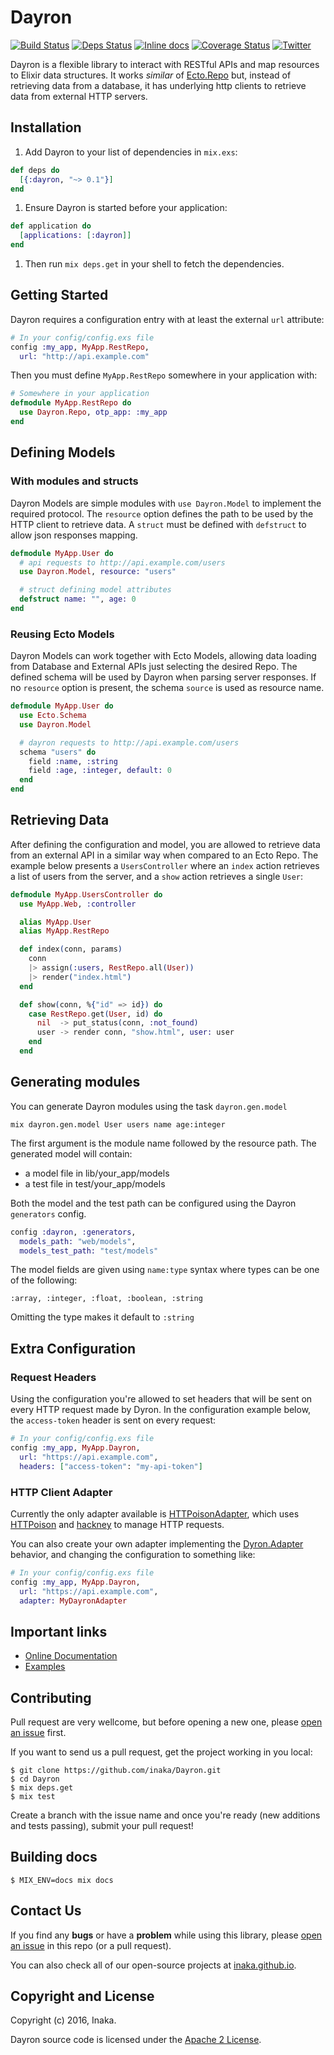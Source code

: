 # Dayron

[![Build Status](https://travis-ci.org/inaka/Dayron.svg?branch=master)](https://travis-ci.org/inaka/Dayron)
[![Deps Status](https://beta.hexfaktor.org/badge/all/github/inaka/Dayron.svg)](https://beta.hexfaktor.org/github/inaka/Dayron)
[![Inline docs](https://inch-ci.org/github/inaka/Dayron.svg)](https://inch-ci.org/github/inaka/Dayron)
[![Coverage Status](https://coveralls.io/repos/github/inaka/Dayron/badge.svg?branch=master)](https://coveralls.io/github/inaka/Dayron?branch=master)
[![Twitter](https://img.shields.io/badge/twitter-@inaka-blue.svg?style=flat)](http://twitter.com/inaka)

Dayron is a flexible library to interact with RESTful APIs and map resources to Elixir data structures. It works _similar_ of [Ecto.Repo](https://github.com/elixir-lang/ecto) but, instead of retrieving data from a database, it has underlying http clients to retrieve data from external HTTP servers.

## Installation

1. Add Dayron to your list of dependencies in `mix.exs`:

  ```elixir
  def deps do
    [{:dayron, "~> 0.1"}]
  end
  ```

1. Ensure Dayron is started before your application:

  ```elixir
  def application do
    [applications: [:dayron]]
  end
  ```

1. Then run `mix deps.get` in your shell to fetch the dependencies.

## Getting Started

Dayron requires a configuration entry with at least the external `url` attribute:

  ```elixir
  # In your config/config.exs file
  config :my_app, MyApp.RestRepo,
    url: "http://api.example.com"
  ```

Then you must define `MyApp.RestRepo` somewhere in your application with:


  ```elixir
  # Somewhere in your application
  defmodule MyApp.RestRepo do
    use Dayron.Repo, otp_app: :my_app
  end
  ```

## Defining Models

### With modules and structs

Dayron Models are simple modules with `use Dayron.Model` to implement the required protocol. The `resource` option defines the path to be used by the HTTP client to retrieve data. A `struct` must be defined with `defstruct` to allow json responses mapping.

  ```elixir
  defmodule MyApp.User do
    # api requests to http://api.example.com/users
    use Dayron.Model, resource: "users"

    # struct defining model attributes
    defstruct name: "", age: 0
  end
  ```

### Reusing Ecto Models

Dayron Models can work together with Ecto Models, allowing data loading from Database and External APIs just selecting the desired Repo. The defined schema will be used by Dayron when parsing server responses. If no `resource` option is present, the schema `source` is used as resource name.

  ```elixir
  defmodule MyApp.User do
    use Ecto.Schema
    use Dayron.Model

    # dayron requests to http://api.example.com/users
    schema "users" do
      field :name, :string
      field :age, :integer, default: 0
    end
  end
  ```

## Retrieving Data

After defining the configuration and model, you are allowed to retrieve data from an external API in a similar way when compared to an Ecto Repo. The example below presents a `UsersController` where an `index` action retrieves a list of users from the server, and a `show` action retrieves a single `User`:

  ```elixir
  defmodule MyApp.UsersController do
    use MyApp.Web, :controller

    alias MyApp.User
    alias MyApp.RestRepo

    def index(conn, params)
      conn
      |> assign(:users, RestRepo.all(User))
      |> render("index.html")
    end

    def show(conn, %{"id" => id}) do
      case RestRepo.get(User, id) do
        nil  -> put_status(conn, :not_found)
        user -> render conn, "show.html", user: user
      end
    end
  ```

## Generating modules

You can generate Dayron modules using the task `dayron.gen.model`

`mix dayron.gen.model User users name age:integer`

The first argument is the module name followed by the resource path. The generated model will contain:

* a model file in lib/your_app/models
* a test file in test/your_app/models

Both the model and the test path can be configured using the Dayron ```generators```
config.

```elixir
config :dayron, :generators,
  models_path: "web/models",
  models_test_path: "test/models"
```

The model fields are given using `name:type` syntax
where types can be one of the following:

    :array, :integer, :float, :boolean, :string

Omitting the type makes it default to `:string`



## Extra Configuration

### Request Headers

Using the configuration you're allowed to set headers that will be sent on every HTTP request made by Dyron. In the configuration example below, the `access-token` header is sent on every request:

  ```elixir
  # In your config/config.exs file
  config :my_app, MyApp.Dayron,
    url: "https://api.example.com",
    headers: ["access-token": "my-api-token"]
  ```

### HTTP Client Adapter

Currently the only adapter available is [HTTPoisonAdapter](https://github.com/inaka/Dayron/blob/master/lib/dayron/adapters/httpoison_adapter.ex), which uses [HTTPoison](https://github.com/edgurgel/httpoison) and [hackney](https://github.com/benoitc/hackney) to manage HTTP requests.

You can also create your own adapter implementing the [Dyron.Adapter](https://github.com/inaka/Dayron/blob/master/lib/dayron/adapter.ex) behavior, and changing the configuration to something like:

  ```elixir
  # In your config/config.exs file
  config :my_app, MyApp.Dayron,
    url: "https://api.example.com",
    adapter: MyDayronAdapter
  ```

## Important links

  * [Online Documentation](http://hexdocs.pm/dayron)
  * [Examples](https://github.com/inaka/Dayron/tree/master/examples)

## Contributing

Pull request are very wellcome, but before opening a new one, please [open an issue](https://github.com/inaka/Dayron/issues/new) first.

If you want to send us a pull request, get the project working in you local:

  ```
  $ git clone https://github.com/inaka/Dayron.git
  $ cd Dayron
  $ mix deps.get
  $ mix test
  ```

Create a branch with the issue name and once you're ready (new additions and tests passing), submit your pull request!

## Building docs

  ```
  $ MIX_ENV=docs mix docs
  ```

## Contact Us

If you find any **bugs** or have a **problem** while using this library, please [open an issue](https://github.com/inaka/Dayron/issues/new) in this repo (or a pull request).

You can also check all of our open-source projects at [inaka.github.io](https://inaka.github.io).

## Copyright and License

Copyright (c) 2016, Inaka.

Dayron source code is licensed under the [Apache 2 License](LICENSE).
